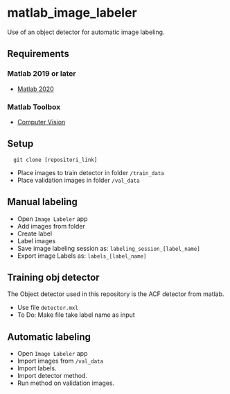 # matlab_image_labeler
Use of an object detector for automatic image labeling.

## Requirements

### Matlab 2019 or later
 - [Matlab 2020](https://es.mathworks.com/products/new_products/latest_features.html)

### Matlab Toolbox 
 - [Computer Vision](https://www.mathworks.com/products/computer-vision.html)

## Setup
```
  git clone [repositori_link]
```
- Place images to train detector in folder ```/train_data```
- Place validation images in folder ```/val_data```

## Manual labeling 
- Open ```Image Labeler``` app
- Add images from folder
- Create label
- Label images
- Save image labeling session as: ```labeling_session_[label_name]```
- Export image Labels as: ```labels_[label_name]```

## Training obj detector
The Object detector used in this repository is the ACF detector from matlab.
- Use file ```detector.mxl```
- To Do: Make file take label name as input

## Automatic labeling
- Open ```Image Labeler``` app
- Import images from ```/val_data```
- Import labels.
- Import detector method. 
- Run method on validation images. 
